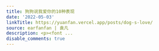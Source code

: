 ```yaml
---
title: 狗狗说我爱你的10种表现
date: '2022-05-03'
linkTitle: https://yuanfan.vercel.app/posts/dog-s-love/
source: earfanfan | 袁凡
description: <p><font ...
disable_comments: true
---
```

<p><font ...